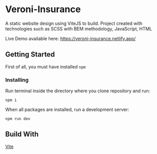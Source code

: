 # Veroni-Insurance

A static website design using ViteJS to build. Project created with technologies such as SCSS with BEM methodology, JavaScript, HTML 

Live Demo available here: https://veroni-insurance.netlify.app/

## Getting Started

First of all, you must have installed ```npm```

### Installing

Run terminal inside the directory where you clone repository and run:

```
npm i
```

When all packages are installed, run a development server:

```
npm run dev
```

## Build With

[Vite](https://github.com/vitejs/vite)
